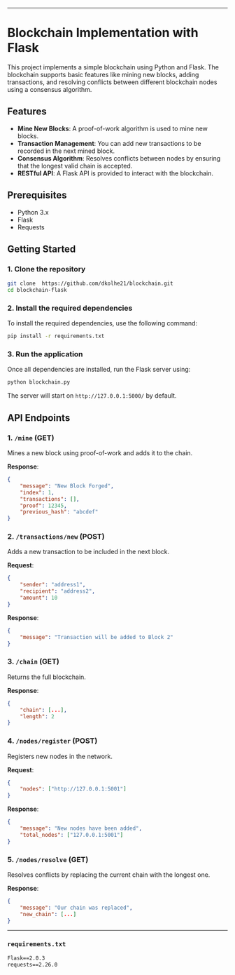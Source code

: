 
---

# Blockchain Implementation with Flask

This project implements a simple blockchain using Python and Flask. The blockchain supports basic features like mining new blocks, adding transactions, and resolving conflicts between different blockchain nodes using a consensus algorithm.

## Features

- **Mine New Blocks**: A proof-of-work algorithm is used to mine new blocks.
- **Transaction Management**: You can add new transactions to be recorded in the next mined block.
- **Consensus Algorithm**: Resolves conflicts between nodes by ensuring that the longest valid chain is accepted.
- **RESTful API**: A Flask API is provided to interact with the blockchain.

## Prerequisites

- Python 3.x
- Flask
- Requests

## Getting Started

### 1. Clone the repository

```bash
git clone  https://github.com/dkolhe21/blockchain.git
cd blockchain-flask
```

### 2. Install the required dependencies

To install the required dependencies, use the following command:

```bash
pip install -r requirements.txt
```

### 3. Run the application

Once all dependencies are installed, run the Flask server using:

```bash
python blockchain.py
```

The server will start on `http://127.0.0.1:5000/` by default.

## API Endpoints

### 1. `/mine` (GET)

Mines a new block using proof-of-work and adds it to the chain.

**Response**:
```json
{
    "message": "New Block Forged",
    "index": 1,
    "transactions": [],
    "proof": 12345,
    "previous_hash": "abcdef"
}
```

### 2. `/transactions/new` (POST)

Adds a new transaction to be included in the next block.

**Request**:
```json
{
    "sender": "address1",
    "recipient": "address2",
    "amount": 10
}
```

**Response**:
```json
{
    "message": "Transaction will be added to Block 2"
}
```

### 3. `/chain` (GET)

Returns the full blockchain.

**Response**:
```json
{
    "chain": [...],
    "length": 2
}
```

### 4. `/nodes/register` (POST)

Registers new nodes in the network.

**Request**:
```json
{
    "nodes": ["http://127.0.0.1:5001"]
}
```

**Response**:
```json
{
    "message": "New nodes have been added",
    "total_nodes": ["127.0.0.1:5001"]
}
```

### 5. `/nodes/resolve` (GET)

Resolves conflicts by replacing the current chain with the longest one.

**Response**:
```json
{
    "message": "Our chain was replaced",
    "new_chain": [...]
}
```

---


### `requirements.txt`

```txt
Flask==2.0.3
requests==2.26.0